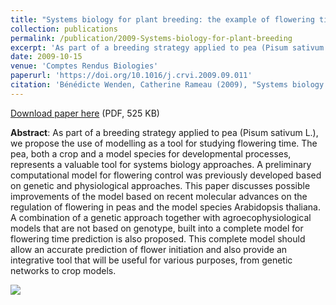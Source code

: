 ```yaml
---
title: "Systems biology for plant breeding: the example of flowering time in pea"
collection: publications
permalink: /publication/2009-Systems-biology-for-plant-breeding
excerpt: 'As part of a breeding strategy applied to pea (Pisum sativum L.), we propose the use of modelling as a tool for studying flowering time. The pea, both a crop and a model species for developmental processes, represents a valuable tool for systems biology approaches. A preliminary computational model for flowering control was previously developed based on genetic and physiological approaches. This paper discusses possible improvements of the model based on recent molecular advances on the regulation of flowering in peas and the model species Arabidopsis thaliana. A combination of a genetic approach together with agroecophysiological models that are not based on genotype, built into a complete model for flowering time prediction is also proposed. This complete model should allow an accurate prediction of flower initiation and also provide an integrative tool that will be useful for various purposes, from genetic networks to crop models.'
date: 2009-10-15
venue: 'Comptes Rendus Biologies'
paperurl: 'https://doi.org/10.1016/j.crvi.2009.09.011'
citation: 'Bénédicte Wenden, Catherine Rameau (2009), "Systems biology for plant breeding: the example of flowering time in pea", <i>Comptes Rendus Biologies</i>, Volume 332, Issue 11, Pages 998-1006'
---
```


[Download paper here](http://enro.github.io/bwenden/files/Wenden.publication3.pdf) (PDF, 525 KB)

**Abstract**: As part of a breeding strategy applied to pea (Pisum sativum L.), we propose the use of modelling as a tool for studying flowering time. The pea, both a crop and a model species for developmental processes, represents a valuable tool for systems biology approaches. A preliminary computational model for flowering control was previously developed based on genetic and physiological approaches. This paper discusses possible improvements of the model based on recent molecular advances on the regulation of flowering in peas and the model species Arabidopsis thaliana. A combination of a genetic approach together with agroecophysiological models that are not based on genotype, built into a complete model for flowering time prediction is also proposed. This complete model should allow an accurate prediction of flower initiation and also provide an integrative tool that will be useful for various purposes, from genetic networks to crop models.

<img src='/bwenden/images/New-perspectives-computational-model.png' />

